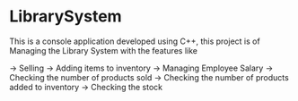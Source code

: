 # LibrarySystem

This is a console application developed using C++, this project is of Managing the Library System with the features like 

-> Selling
-> Adding items to inventory
-> Managing Employee Salary
-> Checking the number of products sold
-> Checking the number of products added to inventory
-> Checking the stock
